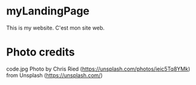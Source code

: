 # myLandingPage
This is my website. C'est mon site web.

# Photo credits

code.jpg Photo by Chris Ried (https://unsplash.com/photos/ieic5Tq8YMk) from Unsplash (https://unsplash.com/)
